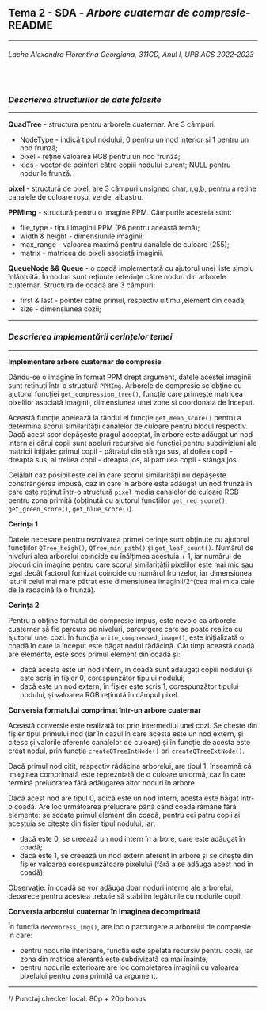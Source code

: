 ## **Tema 2 - SDA - _Arbore cuaternar de compresie_- README**
---
###### _Lache Alexandra Florentina Georgiana, 311CD, Anul I, UPB ACS 2022-2023_

<br />

### **_Descrierea structurilor de date folosite_**
---

**QuadTree** - structura pentru arborele cuaternar. Are 3 câmpuri:
* NodeType - indică tipul nodului, 0 pentru un nod interior și 1 pentru un nod frunză;
* pixel - reține valoarea RGB pentru un nod frunză;
* kids - vector de pointeri către copiii nodului curent; NULL pentru nodurile frunză.

**pixel** - structură de pixel; are 3 câmpuri unsigned char, r,g,b, pentru a reține canalele de culoare roșu, verde, albastru.

**PPMimg** - structură pentru o imagine PPM. Câmpurile acesteia sunt:
* file_type - tipul imaginii PPM (P6 pentru această temă);
* width & height - dimensiunile imaginii;
* max_range - valoarea maximă pentru canalele de culoare (255);
* matrix - matricea de pixeli asociată imaginii.

**QueueNode && Queue** - o coadă implementată cu ajutorul unei liste simplu înlănțuită. În noduri sunt reținute referințe către noduri din arborele cuaternar. Structura de coadă are 3 câmpuri:
* first & last - pointer către primul, respectiv ultimul,element din coadă;
* size - dimensiunea cozii;

---

### **_Descrierea implementării cerințelor temei_**

---

**Implementare arbore cuaternar de compresie** 

Dându-se o imagine în format PPM drept argument, datele acestei imaginii sunt reținuți într-o structură `PPMImg`. Arborele de compresie se obține cu ajutorul funcției `get_compression_tree()`, funcție care primește matricea pixelilor asociată imaginii, dimensiunea unei zone și coordonata de început.

Această funcție apelează la rândul ei funcție `get_mean_score()` pentru a determina scorul similarității canalelor de culoare pentru blocul respectiv. Dacă acest scor depășește pragul acceptat, în arbore este adăugat un nod intern ai cărui copii sunt apeluri recursive ale funcției pentru subdiviziuni ale matricii inițiale: primul copil - pătratul din stânga sus, al doilea copil - dreapta sus, al treilea copil - dreapta jos, al patrulea copil - stânga jos.

Celălalt caz posibil este cel în care scorul similarității nu depășește constrângerea impusă, caz în care în arbore este adăugat un nod frunză în care este reținut într-o structură `pixel` media canalelor de culoare RGB pentru zona primită (obținută cu ajutorul funcțiilor `get_red_score()`, `get_green_score()`, `get_blue_score()`).

**Cerința 1** 

Datele necesare pentru rezolvarea primei cerințe sunt obținute cu ajutorul funcțiilor `QTree_heigh()`, `QTree_min_path()` și `get_leaf_count()`. Numărul de niveluri alea arborelui coincide cu înălțimea acestuia + 1, iar numărul de blocuri din imagine pentru care scorul similarității pixelilor este mai mic sau egal decât factorul furnizat coincide cu numărul frunzelor, iar dimensiunea laturii celui mai mare pătrat este dimensiunea imaginii/2^(cea mai mica cale de la radacină la o frunză).

**Cerința 2** 

Pentru a obține formatul de compresie impus, este nevoie ca arborele cuaternar să fie parcurs pe niveluri, parcurgere care se poate realiza cu ajutorul unei cozi. În funcția `write_compressed_image()`, este inițializată o coadă în care la început este băgat nodul rădăcină. Cât timp această coadă are elemente, este scos primul element din coadă și:
* dacă acesta este un nod intern, în coadă sunt adăugați copiii nodului și este scris în fișier 0, corespunzător tipului nodului;
* dacă este un nod extern, în fișier este scris 1, corespunzător tipului nodului, și valoarea RGB reținută în câmpul pixel.

**Conversia formatului comprimat într-un arbore cuaternar**

Această conversie este realizată tot prin intermediul unei cozi. Se citește din fișier tipul primului nod (iar în cazul în care acesta este un nod extern, și citesc și valorile aferente canalelor de culoare) și în funcție de acesta este creat nodul, prin funcția `createQTreeIntNode()` ori `createQTreeExtNode()`.

Dacă primul nod citit, respectiv rădăcina arborelui, are tipul 1, înseamnă că imaginea comprimată este reprezntată de o culoare uniormă, caz în care termină prelucrarea fără adăugarea altor noduri în arbore. 

Dacă acest nod are tipul 0, adică este un nod intern, acesta este băgat într-o coadă. Are loc următoarea prelucrare până când coada rămâne fără elemente: se scoate primul element din coadă, pentru cei patru copii ai acestuia se citește din fișier tipul nodului, iar:
* dacă este 0, se creează un nod intern în arbore, care este adăugat în coadă;
* dacă este 1, se creează un nod extern aferent în arbore și se citește din fișier valoarea corespunzătoare pixelului (fără a se adăuga acest nod în coadă);

Observație: în coadă se vor adăuga doar noduri interne ale arborelui, deoarece pentru acestea trebuie să stabilim legăturile cu nodurile copil.

**Conversia arborelui cuaternar în imaginea decomprimată**

În funcția `decompress_img()`, are loc o parcurgere a arborelui de compresie în care:
* pentru nodurile interioare, functia este apelata recursiv pentru copii, iar zona din matrice aferentă este subdivizată ca mai înainte;
* pentru nodurile exterioare are loc completarea imaginii cu valoarea pixelului pentru zona primită ca argument.

---

// Punctaj checker local: 80p + 20p bonus